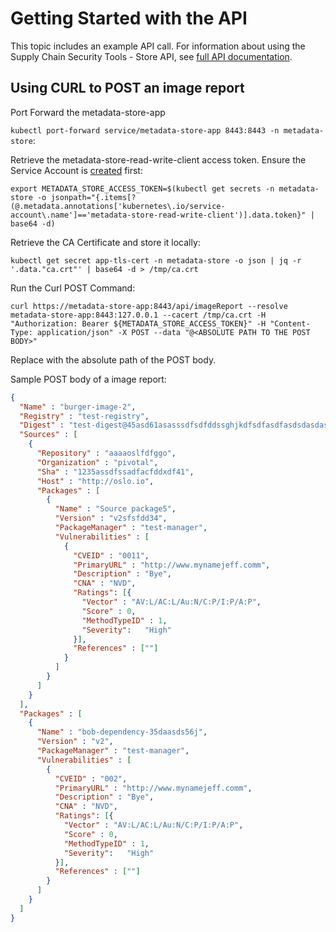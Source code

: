 # Getting Started with the API

This topic includes an example API call. For information about using the Supply Chain Security Tools - Store API, see [full API documentation](api.md).

## Using CURL to POST an image report

Port Forward the metadata-store-app

`kubectl port-forward service/metadata-store-app 8443:8443 -n metadata-store`:

Retrieve the metadata-store-read-write-client access token. Ensure the Service Account is [created](create_service_account_access_token.md) first:

`export METADATA_STORE_ACCESS_TOKEN=$(kubectl get secrets -n metadata-store -o jsonpath="{.items[?(@.metadata.annotations['kubernetes\.io/service-account\.name']=='metadata-store-read-write-client')].data.token}" | base64 -d)`

Retrieve the CA Certificate and store it locally:

`kubectl get secret app-tls-cert -n metadata-store -o json | jq -r '.data."ca.crt"' | base64 -d > /tmp/ca.crt`

Run the Curl POST Command:

`curl https://metadata-store-app:8443/api/imageReport --resolve metadata-store-app:8443:127.0.0.1 --cacert /tmp/ca.crt -H "Authorization: Bearer ${METADATA_STORE_ACCESS_TOKEN}" -H "Content-Type: application/json" -X POST --data "@<ABSOLUTE PATH TO THE POST BODY>"`

Replace <ABSOLUTE PATH TO THE POST BODY> with the absolute path of the POST body.

Sample POST body of a image report:
```json
{
  "Name" : "burger-image-2",
  "Registry" : "test-registry",
  "Digest" : "test-digest@45asd61asasssdfsdfddssghjkdfsdfasdfasdsdasdassdfghjddasfddfsadfadfgfshdasdfsdfsdfsdasdsdfsdfadsdassdfdasdfaasdsdfsddfsdasgsasddffdgfdasddfgdfssdfakasdasdasdsdasddasdsd23",
  "Sources" : [
    {
      "Repository" : "aaaaoslfdfggo",
      "Organization" : "pivotal",
      "Sha" : "1235assdfssadfacfddxdf41",
      "Host" : "http://oslo.io",
      "Packages" : [
        {
          "Name" : "Source package5",
          "Version" : "v2sfsfdd34",
          "PackageManager" : "test-manager",
          "Vulnerabilities" : [
            {
              "CVEID" : "0011",
              "PrimaryURL" : "http://www.mynamejeff.comm",
              "Description" : "Bye",
              "CNA" : "NVD",
              "Ratings": [{
                "Vector" : "AV:L/AC:L/Au:N/C:P/I:P/A:P",
                "Score" : 0,
                "MethodTypeID" : 1,
                "Severity":   "High"
              }],
              "References" : [""]
            }
          ]
        }
      ]
    }
  ],
  "Packages" : [
    {
      "Name" : "bob-dependency-35daasds56j",
      "Version" : "v2",
      "PackageManager" : "test-manager",
      "Vulnerabilities" : [
        {
          "CVEID" : "002",
          "PrimaryURL" : "http://www.mynamejeff.comm",
          "Description" : "Bye",
          "CNA" : "NVD",
          "Ratings": [{
            "Vector" : "AV:L/AC:L/Au:N/C:P/I:P/A:P",
            "Score" : 0,
            "MethodTypeID" : 1,
            "Severity":   "High"
          }],
          "References" : [""]
        }
      ]
    }
  ]
}
```

